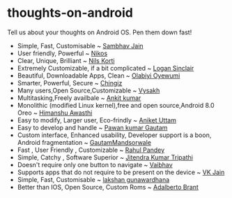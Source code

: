# thoughts-on-android
Tell us about your thoughts on Android OS. Pen them down fast!

- Simple, Fast, Customisable ~ [Sambhav Jain](https://github.com/sambhav2612)
- User friendly, Powerful ~ [Nikos](https://github.com/nckmt)
- Clear, Unique, Brilliant ~ [Nils Korti](https://github.com/Doodlemon)
- Extremely Customizable, if a bit complicated ~ [Logan Sinclair](https://github.com/LoganS1)
- Beautiful, Downloadable Apps, Clean ~ [Olabiyi Oyewumi](https://github.com/brazil0149)
- Smarter, Powerful, Secure ~ [Chingiz](https://github.com/Chingiz)
- Many users,Open Source,Customizable ~ [Vysakh](https://github.com/vysakh1997)
- Multitasking,Freely availbale ~ [Ankit kumar](https://github.com/PrajapatiAnkit)
- Monolithic (modified Linux kernel),free and open source,Android 8.0 Oreo ~ [Himanshu Awasthi](https://github.com/HimanshuAwasthi95)
- Easy to modify, Larger user, Eco-frindly ~ [Aniket Uttam](https://github.com/uttamaniket)
- Easy to develop and handle ~ [Pawan kumar Gautam](https://github.com/PAWAN-KUMAR-GAUTAM000)
- Custom interface, Enhanced usability, Developer support is a boon, Android fragmentation ~ [GautamMandsorwale](https://github.com/GautamMandsorwale)
- Fast , User Friendly , Customizable ~ [Rahul Pandey](https://github.com/rahulpandey098)
- Simple, Catchy , Software Superior ~ [Jitendra Kumar Tripathi](https://github.com/callowidealist)
- Doesn't require only one button to navigate ~ [Vaibhav](https://github.com/vjain02)
- Supports apps that do not require to be present on the device ~ [VK Jain](https://github.com/vkjain66)
- Simple, Fast, Customisable ~ [lakshan gunawardhana](https://github.com/lakshan95)
- Better than IOS, Open Source, Custom Roms ~ [Adalberto Brant](https://github.com/adalbertobrant)
